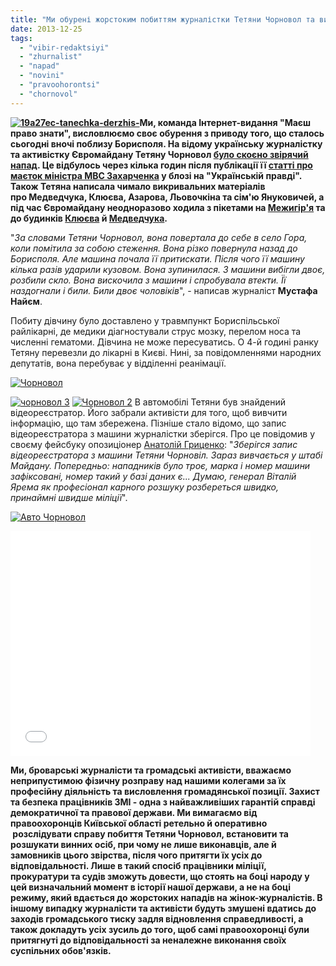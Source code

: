 ```yaml
---
title: "Ми обурені жорстоким побиттям журналістки Тетяни Чорновол та вимагаємо справедливості!"
date: 2013-12-25
tags: 
  - "vibir-redaktsiyi"
  - "zhurnalist"
  - "napad"
  - "novini"
  - "pravoohorontsi"
  - "chornovol"
---
```


**[![19a27ec-tanechka-derzhis-](https://mpz.brovary.org/wp-content/uploads/2013/12/19a27ec-tanechka-derzhis-.jpg)](https://mpz.brovary.org/wp-content/uploads/2013/12/19a27ec-tanechka-derzhis-.jpg)Ми, команда Інтернет-видання "Маєш право знати", висловлюємо своє обурення з приводу того, що сталось сьогодні вночі поблизу Борисполя. На відому українську журналістку та активістку Євромайдану Тетяну Чорновол [було скоєно звірячий напад](http://www.pravda.com.ua/news/2013/12/25/7008295/). Це відбулось через кілька годин після публікації її [статті про маєток міністра МВС Захарченка](http://blogs.pravda.com.ua/authors/chornovol/52b9e29e4286c/) у блозі на "Українській правді". Також Тетяна написала чимало викривальних матеріалів про Медведчука, Клюєва, Азарова, Льовочкіна та сім'ю Януковичей, а під час Євромайдану неодноразово ходила з пікетами на [Межигір'я](http://blogs.pravda.com.ua/authors/chornovol/52a19ae496aef/) та до будинків [Клюєва](http://blogs.pravda.com.ua/authors/chornovol/52aee9ed2fba4/) й [Медведчука](http://blogs.pravda.com.ua/authors/chornovol/52b5fdc763bb2/).**

"_За словами Тетяни Чорновол, вона повертала до себе в село Гора, коли помітила за собою стеження. Вона різко повернула назад до Борисполя. Але машина почала її притискати. Після чого її машину кілька разів ударили кузовом. Вона зупинилася. З машини вибігли двоє, розбили скло. Вона вискочила з машини і спробувала втекти. Її наздогнали і били. Били двоє чоловіків_", - написав журналіст **Мустафа Найєм**.

Побиту дівчину було доставлено у травмпункт Бориспільської райлікарні, де медики діагностували струс мозку, перелом носа та численні гематоми. Дівчина не може пересуватись. О 4-й годині ранку Тетяну перевезли до лікарні в Києві. Нині, за повідомленнями народних депутатів, вона перебуває у відділенні реанімації.

[![Чорновол](https://mpz.brovary.org/wp-content/uploads/2013/12/CHornovol.jpg)](https://mpz.brovary.org/wp-content/uploads/2013/12/CHornovol.jpg)

[![чорновол 3](https://mpz.brovary.org/wp-content/uploads/2013/12/chornovol-3.jpg)](https://mpz.brovary.org/wp-content/uploads/2013/12/chornovol-3.jpg) [![Чорновол 2](https://mpz.brovary.org/wp-content/uploads/2013/12/CHornovol-2.jpg)](https://mpz.brovary.org/wp-content/uploads/2013/12/CHornovol-2.jpg) В автомобілі Тетяни був знайдений відеореєстратор. Його забрали активісти для того, щоб вивчити інформацію, що там збережена. Пізніше стало відомо, що запис відеореєстратора з машини журналістки зберігся. Про це повідомив у своєму фейсбуку опозиціонер [Анатолій Гриценко](https://www.facebook.com/profile.php?id=100003313481489): "_Зберігся запис відеореєстратора з машини Тетяни Чорновіл. Зараз вивчається у штабі Майдану. Попередньо: нападників було троє, марка і номер машини зафіксовані, номер такий у базі даних є... Думаю, генерал Віталій Ярема як професіонал карного розшуку розбереться швидко, принаймні швидше міліції_".

[![Авто Чорновол](https://mpz.brovary.org/wp-content/uploads/2013/12/Avto-CHornovol.jpg)](https://mpz.brovary.org/wp-content/uploads/2013/12/Avto-CHornovol.jpg)

<iframe src="//www.youtube.com/embed/p1R_V8uPL6U" height="360" width="480" allowfullscreen frameborder="0"></iframe>

**Ми, броварські журналісти та громадські активісти, вважаємо неприпустимою фізичну розправу над нашими колегами за їх професійну діяльність та висловлення громадянської позиції. Захист та безпека працівників ЗМІ - одна з найважливіших гарантій справді демократичної та правової держави. Ми вимагаємо від правоохоронців Київської області ретельно й оперативно  розслідувати справу побиття Тетяни Чорновол, встановити та розшукати винних осіб, при чому не лише виконавців, але й замовників цього звірства, після чого притягти їх усіх до відповідальності. Лише в такий спосіб працівники міліції, прокуратури та судів зможуть довести, що стоять на боці народу у цей визначальний момент в історії нашої держави, а не на боці режиму, який вдається до жорстоких нападів на жінок-журналістів. В іншому випадку журналісти та активісти будуть змушені вдатись до заходів громадського тиску задля відновлення справедливості, а також докладуть усіх зусиль до того, щоб самі правоохоронці були притягнуті до відповідальності за неналежне виконання своїх суспільних обов'язків.**
